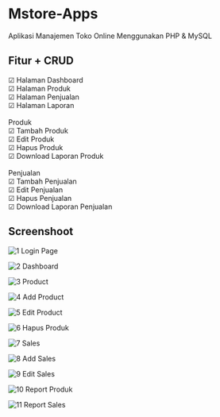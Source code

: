 # Mstore-Apps
Aplikasi Manajemen Toko Online Menggunakan PHP & MySQL

## Fitur + CRUD
<div>
&#x2611; Halaman Dashboard <br>
&#x2611; Halaman Produk <br>
&#x2611; Halaman Penjualan <br>
&#x2611; Halaman Laporan <br> <br>
Produk<br>
&#x2611; Tambah Produk <br>
&#x2611; Edit Produk <br>
&#x2611; Hapus Produk <br>
&#x2611; Download Laporan Produk <br><br>
Penjualan<br>
&#x2611; Tambah Penjualan <br>
&#x2611; Edit Penjualan <br>
&#x2611; Hapus Penjualan <br>
&#x2611; Download Laporan Penjualan <br>
</div>

## Screenshoot
![1  Login Page](https://github.com/gfadsrwt2nd/Mstore-Apps/assets/55633963/c643051c-d270-426c-8e91-71c0ba6d3b72)

![2  Dashboard](https://github.com/gfadsrwt2nd/Mstore-Apps/assets/55633963/de9683c9-987a-4c05-b3bd-f6cfca625cf9)

![3  Product](https://github.com/gfadsrwt2nd/Mstore-Apps/assets/55633963/80add460-46f7-4327-a2ec-0165074a383f)

![4  Add Product](https://github.com/gfadsrwt2nd/Mstore-Apps/assets/55633963/656bf389-887c-4d49-89c0-e386f27e5bc2)

![5  Edit Product](https://github.com/gfadsrwt2nd/Mstore-Apps/assets/55633963/82e2827e-507d-4b29-9ddf-0b820e1c6af1)

![6  Hapus Produk](https://github.com/gfadsrwt2nd/Mstore-Apps/assets/55633963/af7e3194-1e0a-46e4-97bb-104a0ac5b173)

![7  Sales](https://github.com/gfadsrwt2nd/Mstore-Apps/assets/55633963/726af59d-1c04-43fb-9a7f-986f8ae340ba)

![8  Add Sales](https://github.com/gfadsrwt2nd/Mstore-Apps/assets/55633963/8fc255fe-f5dd-4250-9f15-5772d0413267)

![9  Edit Sales](https://github.com/gfadsrwt2nd/Mstore-Apps/assets/55633963/bb1f5d60-bddb-4f43-8e91-e523348f633a)

![10  Report Produk](https://github.com/gfadsrwt2nd/Mstore-Apps/assets/55633963/73135772-29b0-4a1e-b2dc-a9893ddfce50)

![11  Report Sales](https://github.com/gfadsrwt2nd/Mstore-Apps/assets/55633963/f86fb347-c851-4799-a90c-daa8443de568)

